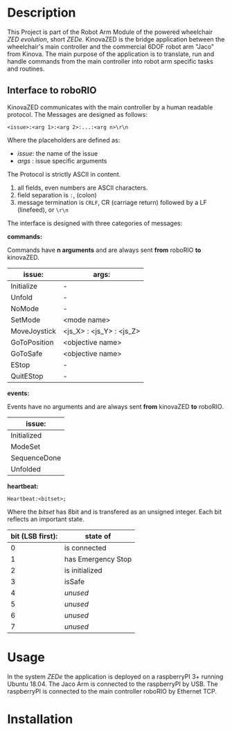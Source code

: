 # Description

This Project is part of the Robot Arm Module of the powered wheelchair _ZED evolution_, short _ZEDe_.
KinovaZED is the bridge application between the wheelchair's main controller and the commercial 6DOF robot arm "Jaco" from Kinova.
The main purpose of the application is to translate, run and handle commands from the main controller into robot arm specific tasks and routines. 

## Interface to roboRIO

KinovaZED communicates with the main controller by a human readable protocol.
The Messages are designed as follows:

    <issue>:<arg 1>:<arg 2>:...:<arg n>\r\n


Where the placeholders are defined as:

- _issue_: the name of the issue
- _args_ : issue specific arguments

The Protocol is strictly ASCII in content.

1. all fields, even numbers are ASCII characters.
2. field separation is `:`, (colon)
3. message termination is `CRLF`, CR (carriage return) followed by a LF (linefeed), or `\r\n`

The interface is designed with three categories of messages:

__commands:__

Commands have __n arguments__ and are always sent __from__ roboRIO __to__ kinovaZED.

| issue:       | args:       |
| ----------   | ----------- |
| Initialize   | -           |
| Unfold       | -           |
| NoMode       | -           |
| SetMode      | \<mode name> |
| MoveJoystick | \<js_X> : <js_Y> : <js_Z> |
| GoToPosition | \<objective name> |
| GoToSafe     | \<objective name> |
| EStop        | -           |
| QuitEStop    | -           |

__events:__

Events have no arguments and are always sent __from__ kinovaZED __to__ roboRIO.

| issue:       |
| ------------ |
| Initialized  |
| ModeSet      |
| SequenceDone |
| Unfolded     |

__heartbeat:__

    Heartbeat:<bitset>;

Where the _bitset_ has 8bit and is transfered as an unsigned integer.
Each bit reflects an important state.

| bit (LSB first): | state of |
| ---------------- | -------- |
| 0 | is connected       |
| 1 | has Emergency Stop |
| 2 | is initialized     |
| 3 | isSafe |
| 4 | _unused_ |
| 5 | _unused_ |
| 6 | _unused_ |
| 7 | _unused_ |

# Usage

In the system _ZEDe_ the application is deployed on a raspberryPI 3+ running Ubuntu 18.04.
The Jaco Arm is connected to the raspberryPI by USB.
The raspberryPI is connected to the main controller roboRIO by Ethernet TCP.

# Installation